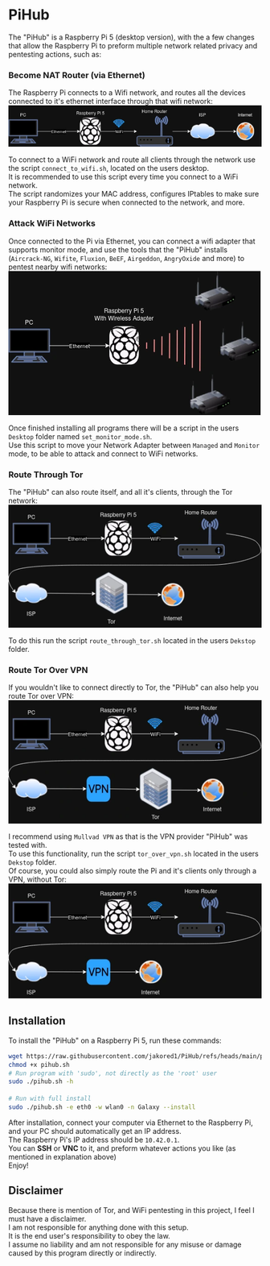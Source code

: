 # PiHub  
The "PiHub" is a Raspberry Pi 5 (desktop version), with the a few changes that allow the Raspberry Pi to preform multiple network related privacy and pentesting actions, such as:  

### Become NAT Router (via Ethernet)  
The Raspberry Pi connects to a Wifi network, and routes all the devices connected to it's ethernet interface through that wifi network:  
![Become NAT Router](images/become_nat_router.webp)  
  
To connect to a WiFi network and route all clients through the network use the script `connect_to_wifi.sh`, located on the users desktop.  
It is recommended to use this script every time you connect to a WiFi network.  
The script randomizes your MAC address, configures IPtables to make sure your Raspberry Pi is secure when connected to the network, and more.  
  
### Attack WiFi Networks  
Once connected to the Pi via Ethernet, you can connect a wifi adapter that supports monitor mode, and use the tools that the "PiHub" installs (`Aircrack-NG`, `Wifite`, `Fluxion`, `BeEF`, `Airgeddon`, `AngryOxide` and more) to pentest nearby wifi networks:  
![Attack WiFi Networks](images/attack_wifi_networks.webp)  
  
Once finished installing all programs there will be a script in the users `Desktop` folder named `set_monitor_mode.sh`.  
Use this script to move your Network Adapter between `Managed` and `Monitor` mode, to be able to attack and connect to WiFi networks.  
  
### Route Through Tor  
The "PiHub" can also route itself, and all it's clients, through the Tor network:  
![Route Through Tor](images/route_through_tor.webp)  
  
To do this run the script `route_through_tor.sh` located in the users `Dekstop` folder.  
  
### Route Tor Over VPN  
If you wouldn't like to connect directly to Tor, the "PiHub" can also help you route Tor over VPN:  
![Tor Over VPN](images/tor_over_vpn.webp)  
  
I recommend using `Mullvad VPN` as that is the VPN provider "PiHub" was tested with.  
To use this functionality, run the script `tor_over_vpn.sh` located in the users `Dekstop` folder.  
Of course, you could also simply route the Pi and it's clients only through a VPN, without Tor:  
![Route Through VPN](images/route_through_vpn.webp)  
  
## Installation  
To install the "PiHub" on a Raspberry Pi 5, run these commands:  
```bash  
wget https://raw.githubusercontent.com/jakored1/PiHub/refs/heads/main/pihub.sh  
chmod +x pihub.sh  
# Run program with 'sudo', not directly as the 'root' user  
sudo ./pihub.sh -h  
  
# Run with full install  
sudo ./pihub.sh -e eth0 -w wlan0 -n Galaxy --install  
```  
After installation, connect your computer via Ethernet to the Raspberry Pi, and your PC should automatically get an IP address.  
The Raspberry Pi's IP address should be `10.42.0.1`.  
You can **SSH** or **VNC** to it, and preform whatever actions you like (as mentioned in explanation above)  
Enjoy!  
  
## Disclaimer  
Because there is mention of Tor, and WiFi pentesting in this project, I feel I must have a disclaimer.  
I am not responsible for anything done with this setup.  
It is the end user's responsibility to obey the law.  
I assume no liability and am not responsible for any misuse or damage caused by this program directly or indirectly.  
